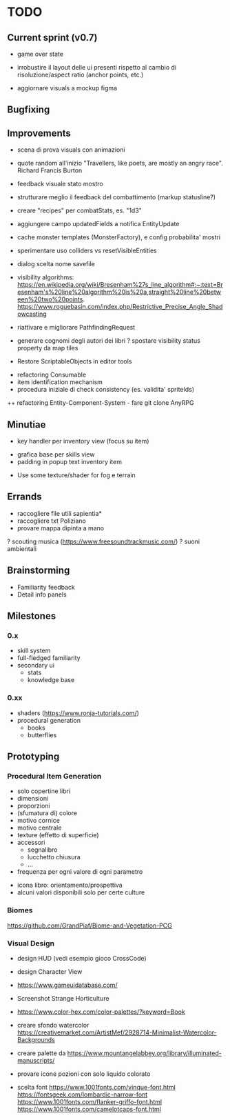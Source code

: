 # TODO

## Current sprint (v0.7)
- game over state

- irrobustire il layout delle ui presenti rispetto al cambio di risoluzione/aspect ratio (anchor points, etc.)
- aggiornare visuals a mockup figma


## Bugfixing


## Improvements
- scena di prova visuals con animazioni
- quote random all'inizio
"Travellers, like poets, are mostly an angry race".
Richard Francis Burton
- feedback visuale stato mostro
- strutturare meglio il feedback del combattimento (markup statusline?)
- creare "recipes" per combatStats, es. "1d3"
- aggiungere campo updatedFields a notifica EntityUpdate
- cache monster templates (MonsterFactory), e config probabilita' mostri

- sperimentare uso colliders vs resetVisibleEntities

- dialog scelta nome savefile
- visibility algorithms:
https://en.wikipedia.org/wiki/Bresenham%27s_line_algorithm#:~:text=Bresenham's%20line%20algorithm%20is%20a,straight%20line%20between%20two%20points.
https://www.roguebasin.com/index.php/Restrictive_Precise_Angle_Shadowcasting

- riattivare e migliorare PathfindingRequest 
- generare cognomi degli autori dei libri
? spostare visibility status property da map tiles
- Restore ScriptableObjects in editor tools
+ refactoring Consumable
+ item identification mechanism
+ procedura iniziale di check consistency (es. validita' spriteIds)

++ refactoring Entity-Component-System
	- fare git clone AnyRPG


## Minutiae
+ key handler per inventory view (focus su item)
- grafica base per skills view
- padding in popup text inventory item
+ Use some texture/shader for fog e terrain


## Errands
- raccogliere file utili sapientia*
- raccogliere txt Poliziano
- provare mappa dipinta a mano

? scouting musica (https://www.freesoundtrackmusic.com/)
? suoni ambientali

## Brainstorming
- Familiarity feedback
- Detail info panels



## Milestones



### 0.x
- skill system
- full-fledged familiarity
- secondary ui
	- stats
	- knowledge base

### 0.xx
- shaders (https://www.ronja-tutorials.com/)
- procedural generation
	- books
	- butterflies


## Prototyping
### Procedural Item Generation
- solo copertine libri
- dimensioni
- proporzioni
- (sfumatura di) colore
- motivo cornice
- motivo centrale
- texture (effetto di superficie)
- accessori
	- segnalibro
	- lucchetto chiusura
	- ...
- frequenza per ogni valore di ogni parametro

+ icona libro: orientamento/prospettiva
+ alcuni valori disponibili solo per certe culture

### Biomes
https://github.com/GrandPiaf/Biome-and-Vegetation-PCG 


### Visual Design
- design HUD (vedi esempio gioco CrossCode)
- design Character View

- https://www.gameuidatabase.com/
- Screenshot Strange Horticulture
- https://www.color-hex.com/color-palettes/?keyword=Book
- creare sfondo watercolor https://creativemarket.com/ArtistMef/2928714-Minimalist-Watercolor-Backgrounds
- creare palette da https://www.mountangelabbey.org/library/illuminated-manuscripts/
- provare icone pozioni con solo liquido colorato

- scelta font
	https://www.1001fonts.com/vinque-font.html
	https://fontsgeek.com/lombardic-narrow-font
	https://www.1001fonts.com/flanker-griffo-font.html
	https://www.1001fonts.com/camelotcaps-font.html
